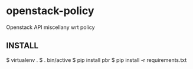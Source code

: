 # openstack-policy
Openstack API miscellany wrt policy

INSTALL
-------

$ virtualenv .
$ . bin/active
$ pip install pbr
$ pip install -r requirements.txt
